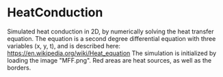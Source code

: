 # HeatConduction
Simulated heat conduction in 2D, by numerically solving the heat transfer equation.
The equation is a second degree differential equation with three variables (x, y, t), and is described here: https://en.wikipedia.org/wiki/Heat_equation
The simulation is initialized by loading the image "MFF.png". Red areas are heat sources, as well as the borders.

